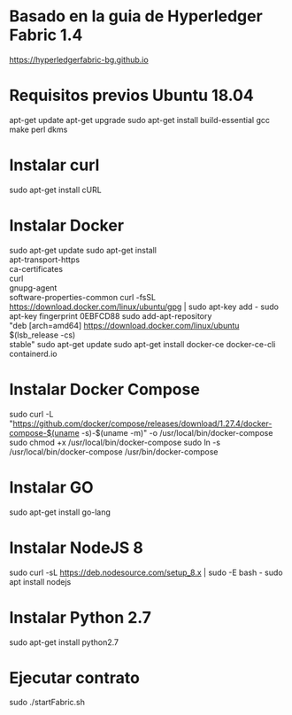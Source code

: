 # Basado en la guia de Hyperledger Fabric 1.4
https://hyperledgerfabric-bg.github.io

# Requisitos previos Ubuntu 18.04
apt-get update
apt-get upgrade
sudo apt-get install build-essential gcc make perl dkms

# Instalar curl
sudo apt-get install cURL

# Instalar Docker
sudo apt-get update
sudo apt-get install \
    apt-transport-https \
    ca-certificates \
    curl \
    gnupg-agent \
    software-properties-common
curl -fsSL https://download.docker.com/linux/ubuntu/gpg | sudo apt-key add -
sudo apt-key fingerprint 0EBFCD88
sudo add-apt-repository \
   "deb [arch=amd64] https://download.docker.com/linux/ubuntu \
   $(lsb_release -cs) \
   stable"
sudo apt-get update
sudo apt-get install docker-ce docker-ce-cli containerd.io

# Instalar Docker Compose
sudo curl -L "https://github.com/docker/compose/releases/download/1.27.4/docker-compose-$(uname -s)-$(uname -m)" -o /usr/local/bin/docker-compose
sudo chmod +x /usr/local/bin/docker-compose
sudo ln -s /usr/local/bin/docker-compose /usr/bin/docker-compose

# Instalar GO
sudo apt-get install go-lang

# Instalar NodeJS 8
sudo curl -sL https://deb.nodesource.com/setup_8.x | sudo -E bash -
sudo apt install nodejs

# Instalar Python 2.7
sudo apt-get install python2.7

# Ejecutar contrato
sudo ./startFabric.sh